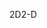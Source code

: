 <span data-ttu-id="1220b-101">2D</span><span class="sxs-lookup"><span data-stu-id="1220b-101">2-D</span></span>